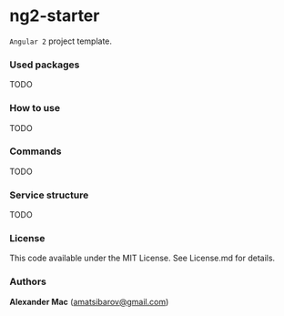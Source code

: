 # ng2-starter
`Angular 2` project template.


### Used packages
 TODO


### How to use
TODO


### Commands

TODO

### Service structure
TODO

### License
This code available under the MIT License.
See License.md for details.

### Authors
**Alexander Mac** ([amatsibarov@gmail.com](mailto:amatsibarov@gmail.com))
